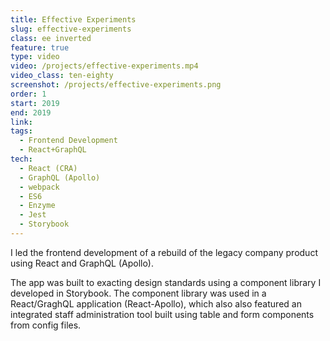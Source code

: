 ```yaml
---
title: Effective Experiments
slug: effective-experiments
class: ee inverted
feature: true
type: video
video: /projects/effective-experiments.mp4
video_class: ten-eighty
screenshot: /projects/effective-experiments.png
order: 1
start: 2019
end: 2019
link:
tags:
  - Frontend Development
  - React+GraphQL
tech:
  - React (CRA)
  - GraphQL (Apollo)
  - webpack
  - ES6
  - Enzyme
  - Jest
  - Storybook
---
```

I led the frontend development of a rebuild of the legacy company product using React and GraphQL (Apollo).

The app was built to exacting design standards using a component library I developed in Storybook. The component library was used in a React/GraghQL application (React-Apollo), which also also featured an integrated staff administration tool built using table and form components from config files.
